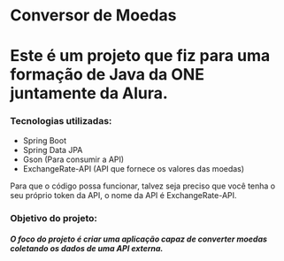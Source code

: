 ﻿# Conversor de Moedas

<h1>Este é um projeto que fiz para uma formação de Java da ONE juntamente da Alura.</h1>

### Tecnologias utilizadas:

<ul>
  <li>Spring Boot</li>
  <li>Spring Data JPA</li>
  <li>Gson (Para consumir a API)</li>
  <li>ExchangeRate-API (API que fornece os valores das moedas)</li>
</ul>

<p>Para que o código possa funcionar, talvez seja preciso que você tenha o seu próprio token da API, o nome da API é ExchangeRate-API.</p>

### Objetivo do projeto:

##### O foco do projeto é criar uma aplicação capaz de converter moedas coletando os dados de uma API externa.
